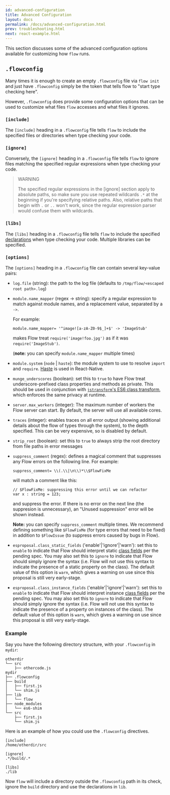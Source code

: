 ```yaml
---
id: advanced-configuration
title: Advanced Configuration
layout: docs
permalink: /docs/advanced-configuration.html
prev: troubleshooting.html
next: react-example.html
---
```


This section discusses some of the advanced configuration options available 
for customizing how `flow` runs.

## `.flowconfig`

Many times it is enough to create an empty `.flowconfig` file via `flow init` 
and just have `.flowconfig` simply be the token that tells flow to "start type 
checking here".

However, `.flowconfig` does provide some configuration options that can be 
used to customize what files `flow` accesses and what files it ignores.

### `[include]`

The `[include]` heading in a `.flowconfig` file tells `flow` to include the 
specified files or directories when type checking your code.

### `[ignore]`

Conversely, the `[ignore]` heading in a `.flowconfig` file tells `flow` to ignore files matching the specified regular expressions when type checking your code.

> WARNING
> 
> The specified regular expressions in the [ignore] section apply to absolute paths, 
> so make sure you use repeated wildcards `.*` at the beginning if you're specifying relative paths. 
> Also, relative paths that begin with `.` or `..` won't work, since the regular expression parser
> would confuse them with wildcards.

### `[libs]`

The `[libs]` heading in a `.flowconfig` file tells `flow` to include the 
specified [declarations](http://flowtype.org/docs/declarations.html) when type checking your code. Multiple libraries can be specified.

### `[options]`

The `[options]` heading in a `.flowconfig` file can contain several key-value pairs:

- `log.file` (string): the path to the log file (defaults to `/tmp/flow/<escaped root path>.log`)
- `module.name_mapper` (regex -> string): specify a regular expression to match against module names, and a replacement value, separated by a `->`.

    For example:
    
    ```
    module.name_mapper= '^image![a-zA-Z0-9$_]+$' -> 'ImageStub'
    ```
  
    makes Flow treat `require('image!foo.jpg')` as if it was `require('ImageStub')`.
  
    (**note:** you can specify `module.name_mapper` multiple times)

- `module.system` (`node` | `haste`): the module system to use to resolve `import` and `require`. [Haste](https://github.com/facebook/node-haste) is used in React-Native.

- `munge_underscores` (boolean): set this to `true` to have Flow treat underscore-prefixed class properties and methods as private. This should be used in conjunction with [`jstransform`'s ES6 class transform](https://github.com/facebook/jstransform/blob/master/visitors/es6-class-visitors.js), which enforces the same privacy at runtime.

- `server.max_workers` (integer): The maximum number of workers the Flow server can start. By default, the server will use all available cores.

- `traces` (integer): enables traces on all error output (showing additional details about the flow of types through the system), to the depth specified. This can be very expensive, so is disabled by default.

- `strip_root` (boolean): set this to `true` to always strip the root directory from file paths in error messages

- `suppress_comment` (regex): defines a magical comment that suppresses any Flow errors on the following line. For example:
    
    ```
    suppress_comment= \\(.\\|\n\\)*\\$FlowFixMe
    ```
    
    will match a comment like this:
  
    ```
    // $FlowFixMe: suppressing this error until we can refactor
    var x : string = 123;
    ```
    
    and suppress the error. If there is no error on the next line (the suppresion is unnecessary), an "Unused suppression" error will be shown instead.
  
    **Note:** you can specify `suppress_comment` multiple times. We recommend defining something like `$FlowFixMe` (for type errors that need to be fixed) in addition to `$FlowIssue` (to suppress errors caused by bugs in Flow).
    
- `esproposal.class_static_fields` ('enable'|'ignore'|'warn'): set this to `enable` to indicate that Flow should interpret static [class fields](https://github.com/jeffmo/es-class-fields-and-static-properties) per the pending spec. You may also set this to `ignore` to indicate that Flow should simply ignore the syntax (i.e. Flow will not use this syntax to indicate the presence of a static property on the class). The default value of this option is `warn`, which gives a warning on use since this proposal is still very early-stage.
    
- `esproposal.class_instance_fields` ('enable'|'ignore'|'warn'): set this to `enable` to indicate that Flow should interpret instance [class fields](https://github.com/jeffmo/es-class-fields-and-static-properties) per the pending spec. You may also set this to `ignore` to indicate that Flow should simply ignore the syntax (i.e. Flow will not use this syntax to indicate the presence of a property on instances of the class). The default value of this option is `warn`, which gives a warning on use since this proposal is still very early-stage.

### Example

Say you have the following directory structure, with your `.flowconfig` in 
`mydir`:

```bbcode
otherdir
└── src
    ├── othercode.js 
mydir
├── .flowconfig
├── build
│   ├── first.js
│   └── shim.js
├── lib
│   └── flow
├── node_modules
│   └── es6-shim
└── src
    ├── first.js
    └── shim.js
```

Here is an example of how you could use the `.flowconfig` directives. 

```bbcode
[include]
/home/otherdir/src

[ignore]
.*/build/.*

[libs]
./lib
```

Now `flow` will include a directory outside the `.flowconfig` path in its 
check, ignore the `build` directory and use the declarations in  `lib`.
